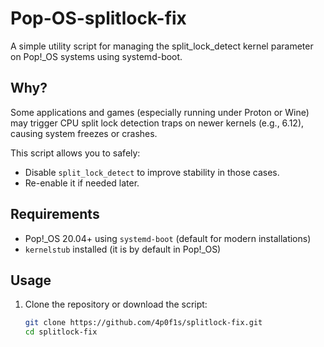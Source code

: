 # Pop-OS-splitlock-fix

A simple utility script for managing the split_lock_detect kernel parameter on Pop!_OS systems using systemd-boot.

## Why?

Some applications and games (especially running under Proton or Wine) may trigger CPU split lock detection traps on newer kernels (e.g., 6.12), causing system freezes or crashes.

This script allows you to safely:

- Disable `split_lock_detect` to improve stability in those cases.
- Re-enable it if needed later.

## Requirements

- Pop!_OS 20.04+ using `systemd-boot` (default for modern installations)
- `kernelstub` installed (it is by default in Pop!_OS)

## Usage

1. Clone the repository or download the script:

   ```bash
   git clone https://github.com/4p0f1s/splitlock-fix.git
   cd splitlock-fix
